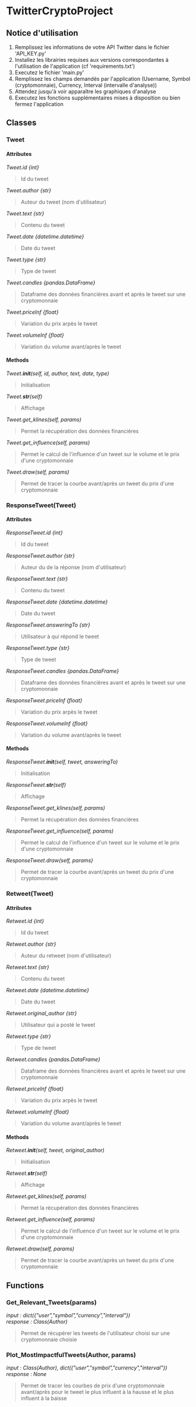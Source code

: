 # TwitterCryptoProject

## Notice d'utilisation

1. Remplissez les informations de votre API Twitter dans le fichier 'API_KEY.py'
2. Installez les librairies requises aux versions correspondantes à l'utilisation de l'application (cf 'requirements.txt')
3. Executez le fichier 'main.py'
4. Remplissez les champs demandés par l'application (Username, Symbol (cryptomonnaie), Currency, Interval (intervalle d'analyse))
5. Attendez jusqu'à voir apparaître les graphiques d'analyse
6. Executez les fonctions supplémentaires mises à disposition ou bien fermez l'application

## Classes

### Tweet

#### Attributes

<i>Tweet.id {int}</i> <br>
> Id du tweet <br>

<i>Tweet.author {str}</i> <br>
> Auteur du tweet (nom d'utilisateur) <br>

<i>Tweet.text {str}</i> <br>
> Contenu du tweet <br>

<i>Tweet.date {datetime.datetime}</i> <br>
> Date du tweet <br>

<i>Tweet.type {str}</i> <br>
> Type de tweet <br>

<i>Tweet.candles {pandas.DataFrame}</i> <br>
> Dataframe des données financières avant et après le tweet sur une cryptomonnaie <br>

<i>Tweet.priceInf {float}</i> <br>
> Variation du prix arpès le tweet <br>

<i>Tweet.volumeInf {float}</i> <br>
> Variation du volume avant/après le tweet <br>

#### Methods

<i>Tweet.__init__(self, id, author, text, date, type)</i> <br>
> Initialisation <br>

<i>Tweet.__str__(self)</i> <br>
> Affichage <br>

<i>Tweet.get_klines(self, params)</i> <br>
> Permet la récupération des données financières <br>

<i>Tweet.get_influence(self, params)</i> <br>
> Permet le calcul de l'influence d'un tweet sur le volume et le prix d'une cryptomonnaie <br>

<i>Tweet.draw(self, params)</i> <br>
> Permet de tracer la courbe avant/après un tweet du prix d'une cryptomonnaie <br>

### ResponseTweet(Tweet)

#### Attributes

<i>ResponseTweet.id {int}</i> <br>
> Id du tweet <br>

<i>ResponseTweet.author {str}</i> <br>
> Auteur du de la réponse (nom d'utilisateur) <br>

<i>ResponseTweet.text {str}</i> <br>
> Contenu du tweet <br>

<i>ResponseTweet.date {datetime.datetime}</i> <br>
> Date du tweet <br>

<i>ResponseTweet.answeringTo {str}</i> <br>
> Utilisateur à qui répond le tweet <br>

<i>ResponseTweet.type {str}</i> <br>
> Type de tweet <br>

<i>ResponseTweet.candles {pandas.DataFrame}</i> <br>
> Dataframe des données financières avant et après le tweet sur une cryptomonnaie <br>

<i>ResponseTweet.priceInf {float}</i> <br>
> Variation du prix arpès le tweet <br>

<i>ResponseTweet.volumeInf {float}</i> <br>
> Variation du volume avant/après le tweet <br>

#### Methods

<i>ResponseTweet.__init__(self, tweet, answeringTo)</i> <br>
> Initialisation <br>

<i>ResponseTweet.__str__(self)</i> <br>
> Affichage <br>

<i>ResponseTweet.get_klines(self, params)</i> <br>
> Permet la récupération des données financières <br>

<i>ResponseTweet.get_influence(self, params)</i> <br>
> Permet le calcul de l'influence d'un tweet sur le volume et le prix d'une cryptomonnaie <br>

<i>ResponseTweet.draw(self, params)</i> <br>
> Permet de tracer la courbe avant/après un tweet du prix d'une cryptomonnaie <br>

### Retweet(Tweet)

#### Attributes

<i>Retweet.id {int}</i> <br>
> Id du tweet <br>

<i>Retweet.author {str}</i> <br>
> Auteur du retweet (nom d'utilisateur) <br>

<i>Retweet.text {str}</i> <br>
> Contenu du tweet <br>

<i>Retweet.date {datetime.datetime}</i> <br>
> Date du tweet <br>

<i>Retweet.original_author {str}</i> <br>
> Utilisateur qui a posté le tweet <br>

<i>Retweet.type {str}</i> <br>
> Type de tweet <br>

<i>Retweet.candles {pandas.DataFrame}</i> <br>
> Dataframe des données financières avant et après le tweet sur une cryptomonnaie <br>

<i>Retweet.priceInf {float}</i> <br>
> Variation du prix arpès le tweet <br>

<i>Retweet.volumeInf {float}</i> <br>
> Variation du volume avant/après le tweet <br>

#### Methods

<i>Retweet.__init__(self, tweet, original_author)</i> <br>
> Initialisation <br>

<i>Retweet.__str__(self)</i> <br>
> Affichage <br>

<i>Retweet.get_klines(self, params)</i> <br>
> Permet la récupération des données financières <br>

<i>Retweet.get_influence(self, params)</i> <br>
> Permet le calcul de l'influence d'un tweet sur le volume et le prix d'une cryptomonnaie <br>

<i>Retweet.draw(self, params)</i> <br>
> Permet de tracer la courbe avant/après un tweet du prix d'une cryptomonnaie <br>

## Functions

### Get_Relevant_Tweets(params)
<i>input : dict({"user","symbol","currency","interval"})</i> <br>
<i>response : Class(Author)</i> <br>
> Permet de récupérer les tweets de l'utilisateur choisi sur une cryptomonnaie choisie <br>


### Plot_MostImpactfulTweets(Author, params)
<i>input : Class(Author), dict({"user","symbol","currency","interval"})</i> <br>
<i>response : None</i>
> Permet de tracer les courbes de prix d'une cryptomonnaie avant/après pour le tweet le plus influent à la hausse et le plus influent à la baisse <br>
